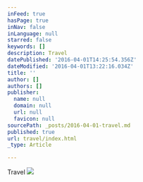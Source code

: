 ```yaml
---
inFeed: true
hasPage: true
inNav: false
inLanguage: null
starred: false
keywords: []
description: Travel
datePublished: '2016-04-01T14:25:54.356Z'
dateModified: '2016-04-01T13:22:16.034Z'
title: ''
author: []
authors: []
publisher:
  name: null
  domain: null
  url: null
  favicon: null
sourcePath: _posts/2016-04-01-travel.md
published: true
url: travel/index.html
_type: Article

---
```

Travel
![](https://the-grid-user-content.s3-us-west-2.amazonaws.com/3da4e198-aafa-475b-ae67-9f0ac69bb595.jpg)